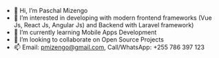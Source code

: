 - 👋 Hi, I’m Paschal Mizengo
- 👀 I’m interested in developing with modern frontend frameworks (Vue Js, React Js, Angular Js) and Backend with Laravel framework)
- 🌱 I’m currently learning Mobile Apps Development
- 💞️ I’m looking to collaborate on Open Source Projects
- 📫 Email: pmizengo@gmail.com, Call/WhatsApp: +255 786 397 123

<!---
ngoijr3107/ngoijr3107 is a ✨ special ✨ repository because its `README.md` (this file) appears on your GitHub profile.
You can click the Preview link to take a look at your changes.
--->
